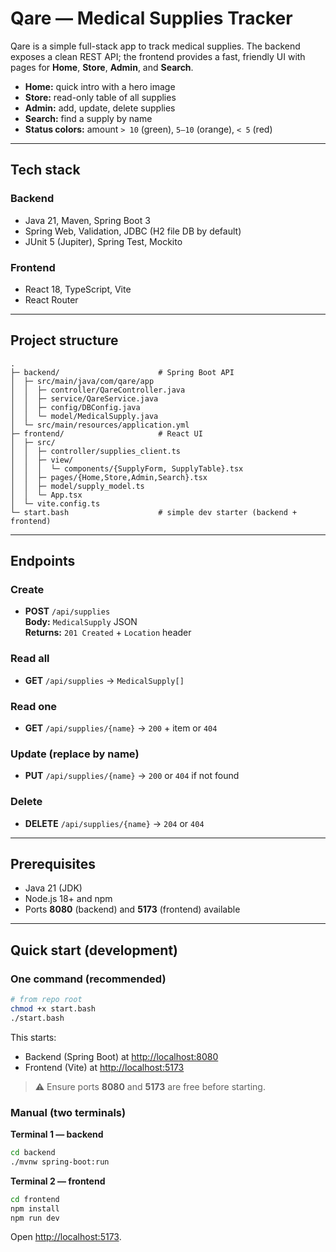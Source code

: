 # Qare — Medical Supplies Tracker

Qare is a simple full-stack app to track medical supplies. The backend exposes a clean REST API; the frontend provides a fast, friendly UI with pages for **Home**, **Store**, **Admin**, and **Search**.

- **Home:** quick intro with a hero image  
- **Store:** read-only table of all supplies  
- **Admin:** add, update, delete supplies  
- **Search:** find a supply by name  
- **Status colors:** amount `> 10` (green), `5–10` (orange), `< 5` (red)

---

## Tech stack

### Backend
- Java 21, Maven, Spring Boot 3  
- Spring Web, Validation, JDBC (H2 file DB by default)  
- JUnit 5 (Jupiter), Spring Test, Mockito

### Frontend
- React 18, TypeScript, Vite  
- React Router

---

## Project structure

```
.
├─ backend/                      # Spring Boot API
│  ├─ src/main/java/com/qare/app
│  │  ├─ controller/QareController.java
│  │  ├─ service/QareService.java
│  │  ├─ config/DBConfig.java
│  │  └─ model/MedicalSupply.java
│  └─ src/main/resources/application.yml
├─ frontend/                     # React UI
│  ├─ src/
│  │  ├─ controller/supplies_client.ts
│  │  ├─ view/
│  │  │  └─ components/{SupplyForm, SupplyTable}.tsx
│  │  ├─ pages/{Home,Store,Admin,Search}.tsx
│  │  ├─ model/supply_model.ts
│  │  └─ App.tsx
│  └─ vite.config.ts
└─ start.bash                    # simple dev starter (backend + frontend)
```

---

## Endpoints

### Create
- **POST** `/api/supplies`  
  **Body:** `MedicalSupply` JSON  
  **Returns:** `201 Created` + `Location` header

### Read all
- **GET** `/api/supplies` → `MedicalSupply[]`

### Read one
- **GET** `/api/supplies/{name}` → `200` + item or `404`

### Update (replace by name)
- **PUT** `/api/supplies/{name}` → `200` or `404` if not found

### Delete
- **DELETE** `/api/supplies/{name}` → `204` or `404`

---

## Prerequisites

- Java 21 (JDK)  
- Node.js 18+ and npm  
- Ports **8080** (backend) and **5173** (frontend) available

---

## Quick start (development)

### One command (recommended)

```bash
# from repo root
chmod +x start.bash
./start.bash
```

This starts:

- Backend (Spring Boot) at <http://localhost:8080>  
- Frontend (Vite) at <http://localhost:5173>

> ⚠️ Ensure ports **8080** and **5173** are free before starting.

### Manual (two terminals)

**Terminal 1 — backend**
```bash
cd backend
./mvnw spring-boot:run
```

**Terminal 2 — frontend**
```bash
cd frontend
npm install
npm run dev
```

Open <http://localhost:5173>.

